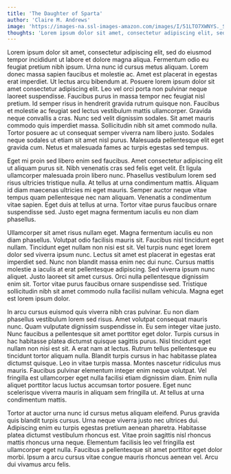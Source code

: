 ```yaml
---
title: 'The Daughter of Sparta'
author: 'Claire M. Andrews'
image: 'https://images-na.ssl-images-amazon.com/images/I/51LTO7XWNYS._SX332_BO1,204,203,200_.jpg'
thoughts: 'Lorem ipsum dolor sit amet, consectetur adipiscing elit, sed do eiusmod tempor incididunt ut labore et dolore magna aliqua.'
---
```


Lorem ipsum dolor sit amet, consectetur adipiscing elit, sed do eiusmod tempor incididunt ut labore et dolore magna aliqua. Fermentum odio eu feugiat pretium nibh ipsum. Urna nunc id cursus metus aliquam. Lorem donec massa sapien faucibus et molestie ac. Amet est placerat in egestas erat imperdiet. Ut lectus arcu bibendum at. Posuere lorem ipsum dolor sit amet consectetur adipiscing elit. Leo vel orci porta non pulvinar neque laoreet suspendisse. Faucibus purus in massa tempor nec feugiat nisl pretium. Id semper risus in hendrerit gravida rutrum quisque non. Faucibus et molestie ac feugiat sed lectus vestibulum mattis ullamcorper. Gravida neque convallis a cras. Nunc sed velit dignissim sodales. Sit amet mauris commodo quis imperdiet massa. Sollicitudin nibh sit amet commodo nulla. Tortor posuere ac ut consequat semper viverra nam libero justo. Sodales neque sodales ut etiam sit amet nisl purus. Malesuada pellentesque elit eget gravida cum. Netus et malesuada fames ac turpis egestas sed tempus.

Eget mi proin sed libero enim sed faucibus. Amet consectetur adipiscing elit ut aliquam purus sit. Nibh venenatis cras sed felis eget velit. Et ligula ullamcorper malesuada proin libero nunc. Phasellus vestibulum lorem sed risus ultricies tristique nulla. At tellus at urna condimentum mattis. Aliquam id diam maecenas ultricies mi eget mauris. Semper auctor neque vitae tempus quam pellentesque nec nam aliquam. Venenatis a condimentum vitae sapien. Eget duis at tellus at urna. Tortor vitae purus faucibus ornare suspendisse sed. Justo eget magna fermentum iaculis eu non diam phasellus.

Ullamcorper sit amet risus nullam eget. Magna fermentum iaculis eu non diam phasellus. Volutpat odio facilisis mauris sit. Faucibus nisl tincidunt eget nullam. Tincidunt eget nullam non nisi est sit. Vel turpis nunc eget lorem dolor sed viverra ipsum nunc. Lectus sit amet est placerat in egestas erat imperdiet sed. Nunc non blandit massa enim nec dui nunc. Cursus mattis molestie a iaculis at erat pellentesque adipiscing. Sed viverra ipsum nunc aliquet. Justo laoreet sit amet cursus. Orci nulla pellentesque dignissim enim sit. Tortor vitae purus faucibus ornare suspendisse sed. Tristique sollicitudin nibh sit amet commodo nulla facilisi nullam vehicula. Magna eget est lorem ipsum dolor.

In arcu cursus euismod quis viverra nibh cras pulvinar. Eu non diam phasellus vestibulum lorem sed risus. Amet volutpat consequat mauris nunc. Quam vulputate dignissim suspendisse in. Eu sem integer vitae justo. Nunc faucibus a pellentesque sit amet porttitor eget dolor. Turpis cursus in hac habitasse platea dictumst quisque sagittis purus. Nisl tincidunt eget nullam non nisi est sit. A erat nam at lectus. Rutrum tellus pellentesque eu tincidunt tortor aliquam nulla. Blandit turpis cursus in hac habitasse platea dictumst quisque. Leo in vitae turpis massa. Montes nascetur ridiculus mus mauris. Faucibus pulvinar elementum integer enim neque volutpat. Vel fringilla est ullamcorper eget nulla facilisi etiam dignissim diam. Enim nulla aliquet porttitor lacus luctus accumsan tortor posuere. Eget nunc scelerisque viverra mauris in aliquam sem fringilla ut. At tellus at urna condimentum mattis.

Tortor at auctor urna nunc id cursus metus aliquam eleifend. Purus gravida quis blandit turpis cursus. Urna neque viverra justo nec ultrices dui. Adipiscing enim eu turpis egestas pretium aenean pharetra. Habitasse platea dictumst vestibulum rhoncus est. Vitae proin sagittis nisl rhoncus mattis rhoncus urna neque. Elementum facilisis leo vel fringilla est ullamcorper eget nulla. Faucibus a pellentesque sit amet porttitor eget dolor morbi. Ipsum a arcu cursus vitae congue mauris rhoncus aenean vel. Arcu dui vivamus arcu felis.
